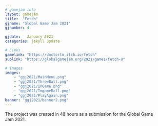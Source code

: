 ```yaml
---
# gamejam info
layout: gamejam
title:  "Fetch"
gjname: "Global Game Jam 2021"
gjnumber: 4

gjdate:   January 2021
categories: jekyll update

# Links
gamelink: "https://doctortm.itch.io/fetch"
sublink: "https://globalgamejam.org/2021/games/fetch-8"

# Images
images:
    - "ggj2021/MainMenu.png"
    - "ggj2021/ThrowBall.png"
    - "ggj2021/InGame.png"
    - "ggj2021/IngameBall.png"
    - "ggj2021/PlayAgain.png"
banner: "ggj2021/banner2.png"
---
```

The project was created in 48 hours as a submission for the Global Game Jam 2021.